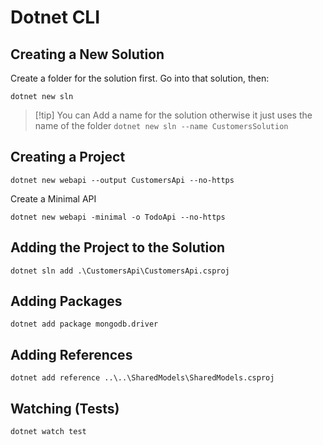 # Dotnet CLI

## Creating a New Solution

Create a folder for the solution first. Go into that solution, then:

```shell
dotnet new sln
```

> [!tip] You can Add a name for the solution otherwise it just uses the name of the folder
> `dotnet new sln --name CustomersSolution`


## Creating a Project

```shell
dotnet new webapi --output CustomersApi --no-https
```

Create a Minimal API

```
dotnet new webapi -minimal -o TodoApi --no-https
```

## Adding the Project to the Solution

```shell
dotnet sln add .\CustomersApi\CustomersApi.csproj          
```

## Adding Packages

```shell
dotnet add package mongodb.driver
```

## Adding References

```shell
dotnet add reference ..\..\SharedModels\SharedModels.csproj
```

## Watching (Tests)

```shell
dotnet watch test
```

